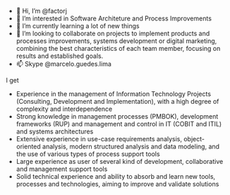 - 👋 Hi, I’m @factorj
- 👀 I’m interested in Software Architeture and Process Improvements
- 🌱 I’m currently learning a lot of new things
- 💞️ I’m looking to collaborate on projects to implement products and processes improvements, systems development or digital marketing, 
     combining the best characteristics of each team member, focusing on results and established goals.
- 📫 Skype @marcelo.guedes.lima

I get
- Experience in the management of Information Technology Projects (Consulting, Development and Implementation), with a high degree of complexity and interdependence
- Strong knowledge in management processes (PMBOK), development frameworks (RUP) and management and control in IT (COBIT and ITIL) and systems architectures
- Extensive experience in use-case requirements analysis, object-oriented analysis, modern structured analysis and data modeling, and the use of various types of 
  process support tools
- Large experience as user of several kind of development, collaborative and management support tools
- Solid technical experience and ability to absorb and learn new tools, processes and technologies, aiming to improve and validate solutions
